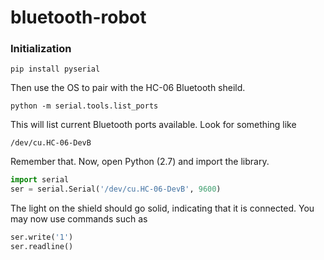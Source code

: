 # bluetooth-robot

### Initialization
```shell
pip install pyserial
```
Then use the OS to pair with the HC-06 Bluetooth sheild.
```shell
python -m serial.tools.list_ports
```
This will list current Bluetooth ports available. Look for something like
```shell
/dev/cu.HC-06-DevB
```
Remember that.
Now, open Python (2.7) and import the library.
```python
import serial
ser = serial.Serial('/dev/cu.HC-06-DevB', 9600)
```
The light on the shield should go solid, indicating that it is connected.
You may now use commands such as
```python
ser.write('1')
ser.readline()
```
